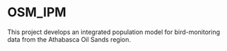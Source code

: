 # OSM_IPM
This project develops an integrated population model for bird-monitoring data 
from the Athabasca Oil Sands region.
